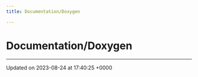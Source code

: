 ```yaml
---
title: Documentation/Doxygen

---
```


# Documentation/Doxygen








-------------------------------

Updated on 2023-08-24 at 17:40:25 +0000
